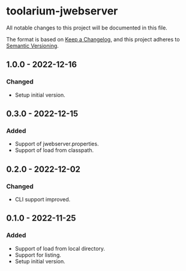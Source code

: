 # toolarium-jwebserver

All notable changes to this project will be documented in this file.

The format is based on [Keep a Changelog](https://keepachangelog.com/en/1.0.0/),
and this project adheres to [Semantic Versioning](https://semver.org/spec/v2.0.0.html).

## 1.0.0 - 2022-12-16
### Changed
- Setup initial version.

## 0.3.0 - 2022-12-15
### Added
- Support of jwebserver.properties.
- Support of load from classpath.

## 0.2.0 - 2022-12-02
### Changed
- CLI support improved.

## 0.1.0 - 2022-11-25
### Added
- Support of load from local directory.
- Support for listing.
- Setup initial version.